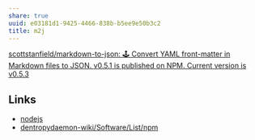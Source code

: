 ```yaml
---
share: true
uuid: e03181d1-9425-4466-838b-b5ee9e50b3c2
title: m2j
---
```

[scottstanfield/markdown-to-json: 🕹️ Convert YAML front-matter in Markdown files to JSON. v0.5.1 is published on NPM. Current version is v0.5.3](https://github.com/scottstanfield/markdown-to-json)


## Links

* [nodejs](/94377dc4-14fb-44cd-9892-4cf3cff78726)
* [dentropydaemon-wiki/Software/List/npm](/undefined)